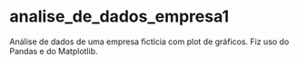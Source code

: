 # analise_de_dados_empresa1
Análise de dados de uma empresa fictícia com plot de gráficos. Fiz uso do Pandas e do Matplotlib.
